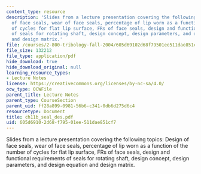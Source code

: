 ```yaml
---
content_type: resource
description: 'Slides from a lecture presentation covering the following topics: Design
  of face seals, wear of face seals, percentage of lip worn as a function of the number
  of cycles for flat lip surface, FRs of face seals, design and functional requirements
  of seals for rotating shaft, design concept, design parameters, and design equation
  and design matrix.'
file: /courses/2-800-tribology-fall-2004/605d69102d68f79501ee511dae851cf7_ch11b_seal_des.pdf
file_size: 132212
file_type: application/pdf
hide_download: true
hide_download_original: null
learning_resource_types:
- Lecture Notes
license: https://creativecommons.org/licenses/by-nc-sa/4.0/
ocw_type: OCWFile
parent_title: Lecture Notes
parent_type: CourseSection
parent_uid: ff28a899-0981-56b6-c341-0db6d275d6c4
resourcetype: Document
title: ch11b_seal_des.pdf
uid: 605d6910-2d68-f795-01ee-511dae851cf7
---
```

Slides from a lecture presentation covering the following topics: Design of face seals, wear of face seals, percentage of lip worn as a function of the number of cycles for flat lip surface, FRs of face seals, design and functional requirements of seals for rotating shaft, design concept, design parameters, and design equation and design matrix.